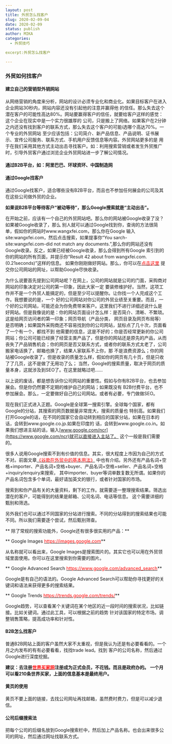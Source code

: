 ```yaml
---
layout: post
title: 外贸怎么找客户
slug: 2020-02-09-04
date: 2020-02-09
status: publish
author: MIKA
categories: 
  - 外贸技巧

excerpt:外贸怎么找客户

---
```


### 外贸如何找客户

#### 建立自己的营销型外销网站

从网络营销的角度来分析，网站的设计必须专业化和商业化。如果目标客户在进入企业网站30秒内，网站内容还没有引起他的注意并赢得他
的信任。那么失去这个潜在客户的可能性高达80%。网站要赢得客户的信任，就要给客户这样的感觉：这个企业在现实中是一个实力很雄厚的
公司，只是搬上了网络。如果客户在2分钟之内还没有找到客户的联系方式，那么失去这个客户的可能i选哪个高达70%。一个专业的外贸网站
至少应该包括：公司简介、新产品信息、产品说明、证书展示、宣传公司服务、联系方式、手机用户反馈信息等内容。外贸网站更多的是
用于在我们采用其他方式主动出击寻找客户。如：利用搜索营销或者发生外贸推广时，引导外贸客户通过浏览企业外贸网站进一步了解公司情况。

#### 通过B2B平台，如：阿里巴巴、环球资环、中国制造网

#### 通过Google找客户
通过Google找客户，适合哪些没有B2B平台，而且也不参加任何展会的公司及其在这些公司做外贸的企业。

**如果说B2B平台等待客户“被动等待”，那么Google搜索就是“主动出击”。**

在开始之前，应该有一个自己的外贸网站吧。那么你的网站被Google收录了没？如果被Google收录了，那么
别人就可以通过Google找到你，查询的方法很简单，假如你的网站时www.wangxfei.com，那么你在Google
输入site:wangxfei.com，然后点击搜索，如果提事你“You sarch-site:wangxfei.com-did not match
any documents.”,那么你的网站还没有Google收录。反之，如果已经被Google收录，那么会得到所有Google
索引到的你的网站的所有页面，并提示你“Result 42 about from wangxfei.com.(0.21seconds)”这样的信息。
如果你刚刚做好网站。那么，你可以在[<font color=red>点击这里</font>](https://www.google.com/webmasters/tools/submit-url?hl=zh-CN&continue=/addurl)
提交你公司网站的网址，以帮助Google尽快收录。

为什么说要首先提到公司网站呢？在网上，公司的网站就是公司的门面，采购商对网站的印象决定对公司的第一印象，因此大家一定
要装修维护好。当然，这项工作并不是一个外贸人能搞定的，但是至少可以提醒你。让你找一个人完成这个工作。我想要说的是，一个
好的公司网站对你公司的外贸业绩至关重要。而且，一个好的公司网站，可能还会为你免费带来客户。这里我们不进行详细述说什么是
好网站。但是我像说的是：你的网站页面设计怎么样：是否简介、清晰、不繁琐。这是给网页访问者的第一印象；网页导航（产品分类，
网页目录及网页布局等）是否明确；如果国外采购商还不容易找到你的公司网站，鼠标点了几十次，页面看了一个有一个，都找不到
他需要的信息，这是不好的；你是否经常更新的你公司网站；你公司可能已经换了经营主类产品了，但是你的网站还是原先的产品，从而
丧失了产品销售机会；你的网页是否又联系方式，或者你的联系方式太老了，公司搬家电话换了，邮箱也换了，结果人家联系不上你，那
不是浪费资源么；你的网站被Google收录了，但是收录的质量怎么样，假如你的网页有几十页，但是只收了了几页，这不是做了无用功了么；
当然，Google的搜索质量，取决于网页的质量本身，这就涉及到SEO了。在这里就略过吧......

以上说的废话，都是想告诉你公司网站的重要性。假如与你有B2B平台，也去参加展会。但是你仍然要不定期的维护自己的网站；如果既没有
B2B付费平台，也不参加展会。那么，一定要做好自己的公司网站。或者有必要，专门做做SEO。

现在我们正式进入正题。Google是全球第一搜索引擎。全球每个国家，都有Google的分站，其搜索的网页数据量非常庞大，搜索的质量也
特别高。如果我们打开Google的话，在不同的国家它会自动转到相应的国家分站，如果在日本的话，会转到www.google.co.jp.如果在印度的
话，会转到www.google.co.in。如果我们想进主站的话，输入[www.google.com/ncr](https://www.google.com/ncr)就可以直接进入主站了。
这个一般是我们需要的。

很多人说用Google搜索不到有价值的信息。其实，很大程度上市因为自己的方式不对。前面文章[<font color=red>《谷歌在外贸中的基本用法》</font>](https://wangxfei.com/archives/2020-01-09-01/)
中也有介绍。另外还有产品名词+空格+importer、产品名词+空格+buyer、产品名词+空格+seller、产品名词+空格+inquiry/enquiry来搜索，
其中importer、buyer等词单数复数无所谓。如果你的产品名词包含多个单词，最好请加英文的银行，或者针对国家的市场。

搜索到和你产品有关的大量资料，剩下的工作。就需要逐一整理搜索结果。筛选出潜在的客户，可能得到的结果是邮箱、公司名词、电话等信息。
这个需要详细的甄别和筛选。

另外我们也可以通过不同国家的分站进行搜索。不同的分站得到的搜索结果也可能不同。所以我们需要逐个尝试，然后甄别筛查。

** 除了常规的搜索功能外，Google还有很多很实用的产品：**

** Google Images [<font color=red>https://images.google.com</font>](https://images.google.com)**

从名称就可以看出来，Google Images是搜索图片的。其实它也可以用在外贸领域里面使用。你可以在这里搜索到你需要的图片。

** Google Advanced Search [<font color=red>https://www.google.com/advanced_search</font>](https://www.google.com/advanced_search)**

Google是有自己的语法的。Google Advanced Search可以帮助你寻找更好的关键词和语法来获得更多的搜索结果。

** Google Trends [<font color=red>https://trends.google.com/trends/</font>](https://trends.google.com/trends/)**

Google趋势，可以查看某个关键词在某个地区的近一段时间的搜索状况，比如链接。比如关键词。通过此工具，可以根据之前的趋势
针对该国家的特定市场。调整销售策略，提高成功率和针对性。

#### B2B怎么找客户
普通B2B网站上面的客户虽然大家不太重视，但是我认为还是有必要看看的。一个月之内发布的有有必要看看，找找trade lead。找到
客户的公司名称，然后通过Google进行深度挖掘。

**建议：去注册[<font color=red>世界买家网</font>](https://win.mofcom.gov.cn/)注册成为正式会员，不花钱。而且是政府办的。**
**一个月可以看210条世界买家，上面的信息基本是最终用户。**

#### 黄页的使用
黄页不要上面的链接，去找公司网址再找邮箱，虽然费时费力，但是可以减少退信。

#### 公司后缀搜索法

把每个公司的后缀名放到Google搜索栏中，然后加上产品名称。也会出来很多公司的网址，然后通过网址找联系方式。
